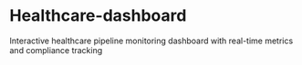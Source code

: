 # Healthcare-dashboard
Interactive healthcare pipeline monitoring dashboard with real-time metrics and compliance tracking
